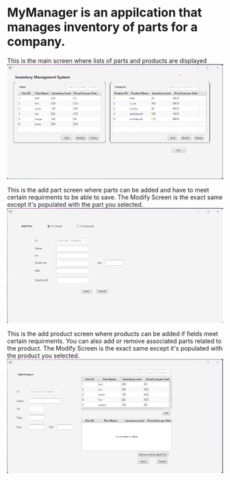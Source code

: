 # MyManager is an appilcation that manages inventory of parts for a company.

This is the main screen where lists of parts and products are displayed 
![main screen image](./images/IMS-Main.png)

This is the add part screen where parts can be added and have to meet certain requirments to be able to save. The Modify Screen is the exact same except it's populated with the part you selected.
![add part screen image](./images/IMS-AddPart.png)

This is the add product screen where products can be added if fields meet certain requirments. You can also add or remove associated parts related to the product. The Modify Screen is the exact same except it's populated with the product you selected.
![add product screen image](./images/IMS-AddProduct.png)
